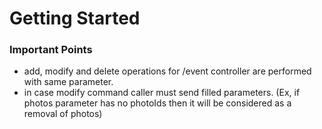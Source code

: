# Getting Started

### Important Points

- add, modify and delete operations for /event controller are performed with same parameter.
- in case modify command caller must send filled parameters. (Ex, if photos parameter has no photoIds then it will be considered as a removal of photos)


